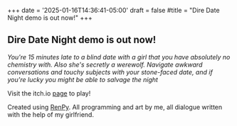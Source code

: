 +++
date = '2025-01-16T14:36:41-05:00'
draft = false
#title = "Dire Date Night demo is out now!"
+++

## Dire Date Night demo is out now!

*You're 15 minutes late to a blind date with a girl that you have absolutely no chemistry with.  Also she's secretly a werewolf.  Navigate awkward conversations and touchy subjects with your stone-faced date, and if you're lucky you might be able to salvage the night*

Visit the itch.io [page](https://limeyshark.itch.io/dire-date-night) to play!

Created using [RenPy](https://www.renpy.org/). All programming and art by me, all dialogue written with the help of my girlfriend.



